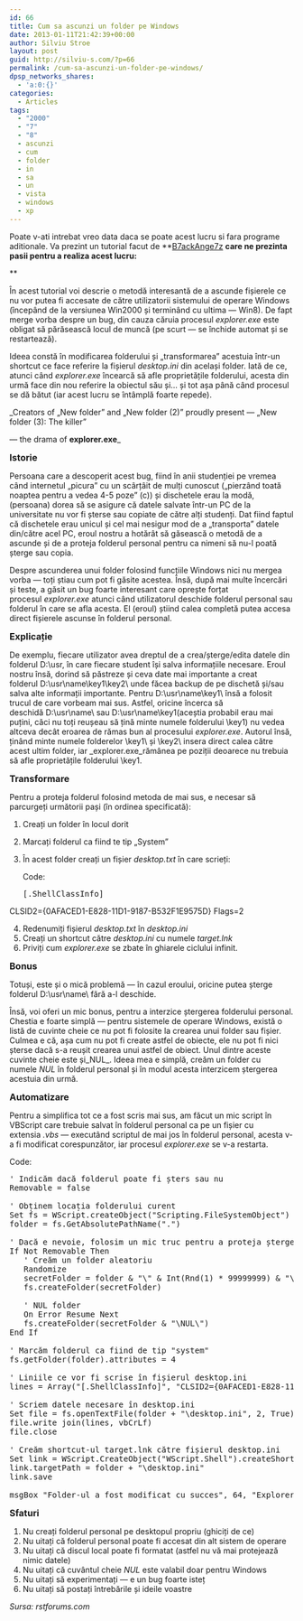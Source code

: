 ```yaml
---
id: 66
title: Cum sa ascunzi un folder pe Windows
date: 2013-01-11T21:42:39+00:00
author: Silviu Stroe
layout: post
guid: http://silviu-s.com/?p=66
permalink: /cum-sa-ascunzi-un-folder-pe-windows/
dpsp_networks_shares:
  - 'a:0:{}'
categories:
  - Articles
tags:
  - "2000"
  - "7"
  - "8"
  - ascunzi
  - cum
  - folder
  - in
  - sa
  - un
  - vista
  - windows
  - xp
---
```

Poate v-ati intrebat vreo data daca se poate acest lucru si fara programe aditionale. Va prezint un tutorial facut de **<a id="yui-gen21" title="B7ackAnge7z is online now" href="https://rstforums.com/forum/members/b7ackange7z/" rel="nofollow">B7ackAnge7z</a> **care ne prezinta pasii pentru a realiza acest lucru:**
  
** 

În acest tutorial voi descrie o metodă interesantă de a ascunde fișierele ce nu vor putea fi accesate de către utilizatorii sistemului de operare Windows (începând de la versiunea Win2000 și terminând cu ultima — Win8). De fapt merge vorba despre un bug, din cauza căruia procesul _explorer.exe_ este obligat să părăsească locul de muncă (pe scurt — se închide automat și se restartează).

Ideea constă în modificarea folderului și „transformarea” acestuia într-un shortcut ce face referire la fișierul _desktop.ini_ din același folder. Iată de ce, atunci când _explorer.exe_ încearcă să afle proprietățile folderului, acesta din urmă face din nou referire la obiectul său și… și tot așa până când procesul se dă bătut (iar acest lucru se întâmplă foarte repede).

_Creators of „New folder” and „New folder (2)” proudly present — „New folder (3): The killer”
  
— the drama of **explorer.exe**_

<span style="font-size: medium;"><b>Istorie</b></span>
  
Persoana care a descoperit acest bug, fiind în anii studenției pe vremea când internetul „picura” cu un scârțâit de mulți cunoscut („pierzând toată noaptea pentru a vedea 4-5 poze” (c)) și dischetele erau la modă, (persoana) dorea să se asigure că datele salvate într-un PC de la universitate nu vor fi șterse sau copiate de către alți studenți. Dat fiind faptul că dischetele erau unicul și cel mai nesigur mod de a „transporta” datele din/către acel PC, eroul nostru a hotărât să găsească o metodă de a ascunde și de a proteja folderul personal pentru ca nimeni să nu-l poată șterge sau copia.

Despre ascunderea unui folder folosind funcțiile Windows nici nu mergea vorba — toți știau cum pot fi găsite acestea. Însă, după mai multe încercări și teste, a găsit un bug foarte interesant care oprește forțat procesul _explorer.exe_ atunci când utilizatorul deschide folderul personal sau folderul în care se afla acesta. El (eroul) știind calea completă putea accesa direct fișierele ascunse în folderul personal.

<span style="font-size: medium;"><b>Explicație</b></span>
  
De exemplu, fiecare utilizator avea dreptul de a crea/șterge/edita datele din folderul D:\usr\, în care fiecare student își salva informațiile necesare. Eroul nostru însă, dorind să păstreze și ceva date mai importante a creat folderul D:\usr\name\key1\key2\ unde făcea backup de pe dischetă și/sau salva alte informații importante. Pentru D:\usr\name\key1\ însă a folosit trucul de care vorbeam mai sus. Astfel, oricine încerca să deschidă D:\usr\name\ sau D:\usr\name\key1\(aceștia probabil erau mai puțini, căci nu toți reușeau să țină minte numele folderului \key1\) nu vedea altceva decât eroarea de rămas bun al procesului _explorer.exe_. Autorul însă, ținând minte numele folderelor \key1\ și \key2\ insera direct calea către acest ultim folder, iar _explorer.exe_rămânea pe poziții deoarece nu trebuia să afle proprietățile folderului \key1\.

<span style="font-size: medium;"><b>Transformare</b></span>
  
Pentru a proteja folderul folosind metoda de mai sus, e necesar să parcurgeți următorii pași (în ordinea specificată):

  1. Creați un folder în locul dorit
  2. Marcați folderul ca fiind te tip „System”
  3. În acest folder creați un fișier _desktop.txt_ în care scrieți: <div>
      <div>
        Code:
      </div>
      
      <pre>[.ShellClassInfo]
CLSID2={0AFACED1-E828-11D1-9187-B532F1E9575D}
Flags=2</pre>
    </div>

  4. Redenumiți fișierul _desktop.txt_ în _desktop.ini_
  5. Creați un shortcut către _desktop.ini_ cu numele _target.lnk_
  6. Priviți cum _explorer.exe_ se zbate în ghiarele ciclului infinit.

<span style="font-size: medium;"><b>Bonus</b></span>
  
Totuși, este și o mică problemă — în cazul eroului, oricine putea șterge folderul D:\usr\name\ fără a-l deschide.

Însă, voi oferi un mic bonus, pentru a interzice ștergerea folderului personal. Chestia e foarte simplă — pentru sistemele de operare Windows, există o listă de cuvinte cheie ce nu pot fi folosite la crearea unui folder sau fișier. Culmea e că, așa cum nu pot fi create astfel de obiecte, ele nu pot fi nici șterse dacă s-a reușit crearea unui astfel de obiect. Unul dintre aceste cuvinte cheie este și_NUL_. Ideea mea e simplă, creăm un folder cu numele _NUL_ în folderul personal și în modul acesta interzicem ștergerea acestuia din urmă.

<span style="font-size: medium;"><b>Automatizare</b></span>
  
Pentru a simplifica tot ce a fost scris mai sus, am făcut un mic script în VBScript care trebuie salvat în folderul personal ca pe un fișier cu extensia _.vbs_ — executând scriptul de mai jos în folderul personal, acesta v-a fi modificat corespunzător, iar procesul _explorer.exe_ se v-a restarta.

<div>
  <div>
    Code:
  </div>
  
  <pre>' Indicăm dacă folderul poate fi șters sau nu
Removable = false

' Obținem locația folderului curent
Set fs = WScript.createObject("Scripting.FileSystemObject")
folder = fs.GetAbsolutePathName(".")

' Dacă e nevoie, folosim un mic truc pentru a proteja ștergerea folderului
If Not Removable Then
   ' Creăm un folder aleatoriu
   Randomize
   secretFolder = folder & "\" & Int(Rnd(1) * 99999999) & "\"
   fs.createFolder(secretFolder)

   ' NUL folder
   On Error Resume Next
   fs.createFolder(secretFolder & "\NUL\")
End If

' Marcăm folderul ca fiind de tip "system"
fs.getFolder(folder).attributes = 4

' Liniile ce vor fi scrise în fișierul desktop.ini
lines = Array("[.ShellClassInfo]", "CLSID2={0AFACED1-E828-11D1-9187-B532F1E9575D}", "Flags=2")

' Scriem datele necesare în desktop.ini
Set file = fs.openTextFile(folder + "\desktop.ini", 2, True)
file.write join(lines, vbCrLf)
file.close

' Creăm shortcut-ul target.lnk către fișierul desktop.ini
Set link = WScript.CreateObject("WScript.Shell").createShortcut(folder + "\target.lnk")
link.targetPath = folder + "\desktop.ini"
link.save

msgBox "Folder-ul a fost modificat cu succes", 64, "Explorer.exe: Au revoir mon cheri"</pre>
</div>

<span style="font-size: medium;"><b>Sfaturi</b></span>

  1. Nu creați folderul personal pe desktopul propriu (ghiciți de ce)
  2. Nu uitați că folderul personal poate fi accesat din alt sistem de operare
  3. Nu uitați că discul local poate fi formatat (astfel nu vă mai protejează nimic datele)
  4. Nu uitați că cuvântul cheie _NUL_ este valabil doar pentru Windows
  5. Nu uitați să experimentați — e un bug foarte isteț
  6. Nu uitați să postați întrebările și ideile voastre

_Sursa: rstforums.com_
